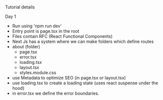 Tutorial details

Day 1

- Run using 'npm run dev'
- Entry point is page.tsx in the root
- Files contain RFC (React Functional Components)
- Next Js has a system where we can make folders which define routes
- about (folder)
  - page.tsx
  - error.tsx
  - loading.tsx
  - layout.tsx
  - styles.module.css
- use Metadata to optimize SEO (in page.tsx or layout.tsx)
- use loading.tsx to create a loading state (uses react suspense under the hood)
- in error.tsx we define the error boundaries.
